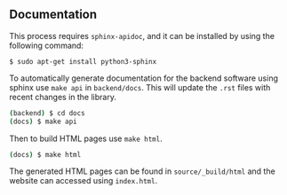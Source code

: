 ## Documentation

This process requires `sphinx-apidoc`, and it can be installed by using the following command:
```
$ sudo apt-get install python3-sphinx 
```
To automatically generate documentation for the backend software using sphinx use `make api` in `backend/docs`. This will update the `.rst` files with recent changes in the library.

```bash
(backend) $ cd docs
(docs) $ make api
```
Then to build HTML pages use `make html`.
```bash
(docs) $ make html
```
The generated HTML pages can be found in `source/_build/html` and the website can accessed using `index.html`.
